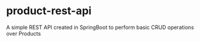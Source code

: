 # product-rest-api

A simple REST API created in SpringBoot to perform basic CRUD operations over Products